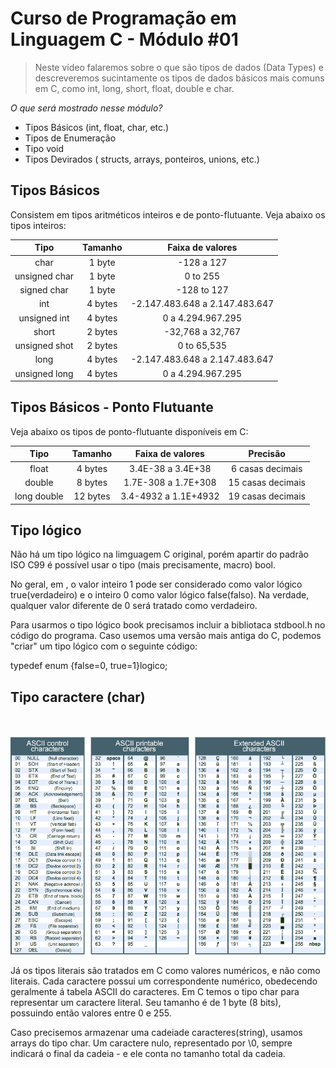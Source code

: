 # Curso de Programação em Linguagem C - Módulo #01

> Neste vídeo falaremos sobre o que são tipos de dados (Data Types) e descreveremos sucintamente os tipos de dados básicos mais comuns em C, como int, long, short, float, double e char.

_O que será mostrado nesse módulo?_

- Tipos Básicos (int, float, char, etc.)
- Tipos de Enumeração
- Tipo void
- Tipos Devirados ( structs, arrays, ponteiros, unions, etc.)

## Tipos Básicos

Consistem em tipos aritméticos inteiros e de ponto-flutuante. Veja abaixo os tipos inteiros:

|      Tipo      | Tamanho |        Faixa de valores        |
|:--------------:|:-------:|:------------------------------:|
|      char      |  1 byte |           -128 a 127           |
|  unsigned char |  1 byte |            0 to 255            |
|   signed char  |  1 byte |           -128 to 127          |
|       int      | 4 bytes | -2.147.483.648 a 2.147.483.647 |
|  unsigned int  | 4 bytes |        0 a 4.294.967.295       |
|      short     | 2 bytes |        -32,768 a 32,767        |
| unsigned shot  | 2 bytes |           0 to 65,535          |
|      long      | 4 bytes | -2.147.483.648 a 2.147.483.647 |
|  unsigned long | 4 bytes |        0 a 4.294.967.295       |

## Tipos Básicos - Ponto Flutuante

Veja abaixo os tipos de ponto-flutuante disponíveis em C:

|     Tipo    |  Tamanho |   Faixa de valores   |      Precisão     |
|:-----------:|:--------:|:--------------------:|:-----------------:|
|    float    |  4 bytes |   3.4E-38 a 3.4E+38  |  6 casas decimais |
|    double   |  8 bytes |  1.7E-308 a 1.7E+308 | 15 casas decimais |
| long double | 12 bytes | 3.4-4932 a 1.1E+4932 | 19 casas decimais |

## Tipo lógico

Não há um tipo lógico na limguagem C original, porém apartir do padrão ISO C99 é possível usar o tipo (mais precisamente, macro) bool.

No geral, em , o valor inteiro 1 pode ser considerado como valor lógico true(verdadeiro) e o inteiro 0 como valor lógico false(falso).
Na verdade, qualquer valor diferente de 0 será tratado como verdadeiro.

Para usarmos o tipo lógico book precisamos incluir a bibliotaca stdbool.h no código do programa.
Caso usemos uma versão mais antiga do C, podemos "criar" um tipo lógico com o seguinte código:

typedef enum {false=0, true=1}logico;

## Tipo caractere (char)

  <br><br>
 ![Preview-Screens](https://github.com/41RDG6BR/programacao_em_linguagem_c/blob/main/ASCII.png)


Já os tipos literais são tratados em C como valores numéricos, e não como literais. Cada caractere possui um correspondente numérico, obedecendo geralmente á tabela ASCII do caracteres.
Em C temos o tipo char para representar um caractere literal. Seu tamanho é de 1 byte (8 bits), possuindo então valores entre 0 e 255.

Caso precisemos armazenar uma cadeiade caracteres(string), usamos arrays do tipo char. Um caractere nulo, representado por \0, sempre indicará o final da cadeia - e ele conta no tamanho total da cadeia.